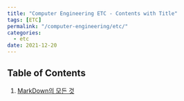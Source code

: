 ```yaml
---
title: "Computer Engineering ETC - Contents with Title"
tags: [ETC]
permalink: "/computer-engineering/etc/"
categories:
  - etc
date: 2021-12-20
---
```

## Table of Contents
1. [MarkDown의 모든 것](https://taemchoi.github.io/etc/etc-1/)